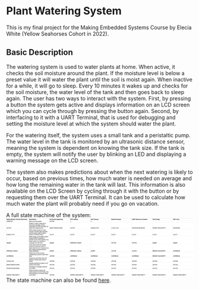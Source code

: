 # Plant Watering System

This is my final project for the Making Embedded Systems Course by Elecia White (Yellow Seahorses Cohort in 2022).

## Basic Description
The watering system is used to water plants at home. When active, it checks the soil moisture around the plant.
If the moisture level is below a preset value it will water the plant until the soil is moist again.
When inactive for a while, it will go to sleep. Every 10 minutes it wakes up and checks for the soil moisture, the water level of the tank and 
then goes back to sleep again. The user has two ways to interact with the system. First, by pressing a button the system gets active
and displays information on an LCD screen which you can cycle through by pressing the button again. Second, by interfacing to it with a UART Terminal, that is used
for debugging and setting the moisture level at which the system should water the plant.

For the watering itself, the system uses a small tank and a peristaltic pump. The water level in the tank is monitored
by an ultrasonic distance sensor, meaning the system is dependent on knowing the tank size. If the tank is empty, the system
will notify the user by blinking an LED and displaying a warning message on the LCD screen.

The system also makes predictions about when the next watering is likely to occur, based on previous times, how much water is needed on average and how long the remaining water in the tank will last.
This information is also available on the LCD Screen by cycling through it with the button or by requesting them over the UART Terminal.
It can be used to calculate how much water the plant will probably need if you go on vacation.

A full state machine of the system: ![State Machine](docs/images/StateMachine_PlantController.png)
The state machine can also be found [here](https://docs.google.com/spreadsheets/d/1Z40RKTnW3gGIQifepFi1jO9dVKSzbtFp8474BN1ClBw/edit?usp=sharing).
